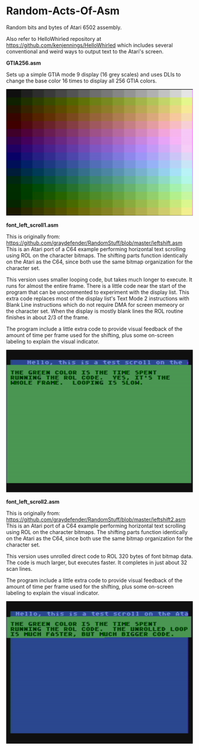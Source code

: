 # Random-Acts-Of-Asm
Random bits and bytes of Atari 6502 assembly.

Also refer to HelloWhirled repository at https://github.com/kenjennings/HelloWhirled which includes several conventional and weird ways to output text to the Atari's screen.

**GTIA256.asm**

Sets up a simple GTIA mode 9 display (16 grey scales) and uses DLIs to change the base color 16 times to display all 256 GTIA colors.

[![GTIA256](https://github.com/kenjennings/Random-Acts-Of-Asm/blob/master/GTIA256.png)](#GTIA256)


**font_left_scroll1.asm**

This is originally from:
https://github.com/graydefender/RandomStuff/blob/master/leftshift.asm
This is an Atari port of a C64 example performing horizontal text scrolling using ROL on the character bitmaps.  The shifting parts function identically on the Atari as the C64, since both use the same bitmap organization for the character set. 

This version uses smaller looping code, but takes much longer to execute.  It runs for almost the entire frame.  There is a little code near the start of the program that can be uncommented to experiment with the display list.  This extra code replaces most of the display list's Text Mode 2 instructions with Blank Line instructions which do not require DMA for screen memeory or the character set.  When the display is mostly blank lines the ROL routine finishes in about 2/3 of the frame.

The program include a little extra code to provide visual feedback of the amount of time per frame used for the shifting, plus some on-screen labeling to explain the visual indicator. 

[![font_left_scroll1](https://github.com/kenjennings/Random-Acts-Of-Asm/blob/master/font_left_scroll1.png)](#font_left_scroll1)


**font_left_scroll2.asm**

This is originally from:
https://github.com/graydefender/RandomStuff/blob/master/leftshift2.asm
This is an Atari port of a C64 example performing horizontal text scrolling using ROL on the character bitmaps.  The shifting parts function identically on the Atari as the C64, since both use the same bitmap organization for the character set. 

This version uses unrolled direct code to ROL 320 bytes of font bitmap data.  The code is much larger, but executes faster.  It completes in just about 32 scan lines.

The program include a little extra code to provide visual feedback of the amount of time per frame used for the shifting, plus some on-screen labeling to explain the visual indicator. 

[![font_left_scroll2](https://github.com/kenjennings/Random-Acts-Of-Asm/blob/master/font_left_scroll2.png)](#font_left_scroll2)


